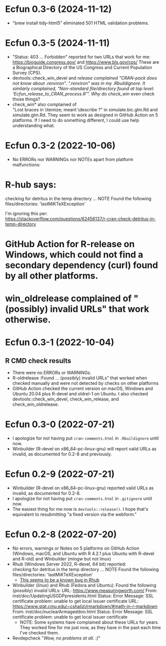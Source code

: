 # Ecfun 0.3-6 (2024-11-12)
* "brew install tidy-html5" eliminated 501 HTML validation problems. 

# Ecfun 0.3-5 (2024-11-11) 
* "Status: 403 ... Forbidden" reported for two URLs that work for me: 
 https://bioguide.congress.gov/ and https://www.bls.gov/cps/
 These are a Biographical Directory of the US Congress and 
 Current Population Survey (CPS). 
* devtools::check_win_devel and *release complained 
  "CRAN-pack does not know about .renviron". 
  ".renviron" was in my .Rbuildignore. 
  It similarly complained, 
  "Non-standard file/directory found at top level:
  'Ecfun_release_to_CRAN_process.R'". 
  Why do check_win* even check those things? 
* check_win* also complained of  
  "Lost braces in \itemize; meant \describe ?" in
  simulate.bic.glm.Rd and simulate.glm.Rd. 
  They seem to work as designed in GitHub Action 
  on 5 platforms. If I need to do something different, 
  I could use help understanding what. 

# Ecfun 0.3-2 (2022-10-06)
* No ERRORs nor WARNINGs nor NOTEs apart from platform malfunctions:  

# R-hub says: 
checking for detritus in the temp directory ... NOTE
Found the following files/directories:
  'lastMiKTeXException'

I'm ignoring this per:  
https://stackoverflow.com/questions/62456137/r-cran-check-detritus-in-temp-directory  
  
# GitHub Action for R-release on Windows, which could not find a secondary dependency (curl) found by all other platforms.  
  
# win_oldrelease complained of "(possibly) invalid URLs" that work otherwise.    
  
# Ecfun 0.3-1 (2022-10-04)
## R CMD check results
* There were no ERRORs or WARNINGs. 
* R-oldrelease :Found ... (possibly) invalid URLs" that worked when checked manually and were not detected by checks on other platforms
* GitHub Action checked the current version on macOS, Windows and Ubuntu 20.04 plus R-devel and oldrel-1 on Ubuntu.  I also checked devtools::check_win_devel, check_win_release, and check_win_oldrelease.  

# Ecfun 0.3-0 (2022-07-21)
* I apologize for not having put `cran-comments.html` in `.Rbuildignore` until now.  
* Winbuilder (R-devel on x86_64-pc-linux-gnu) will report valid URLs as invalid, as documented for 0.2-8 and previously.   

# Ecfun 0.2-9 (2022-07-21)
* Winbuilder (R-devel on x86_64-pc-linux-gnu) reported valid URLs as invalid, as documented for 0.2-8.  
* I apologize for not having put `cran-comments.html` in `.gitignore` until now.  
* The easiest thing for me now is `devtools::release()`.  I hope that's equivalent to resubmitting "a fixed version via the webform."

# Ecfun 0.2-8 (2022-07-20)
* No errors, warnings or Notes on 5 platforms on GitHub Action (Windows, macOS, and Ubuntu with R 4.2.1 plus Ubuntu with R-devel and R-old) and Winbuilder (mingw but not linux)
* Rhub (Windows Server 2022, R-devel, 64 bit) reported:  
checking for detritus in the temp directory ... NOTE
Found the following files/directories:
  'lastMiKTeXException'
  - [This seems to be a known bug in Rhub](https://github.com/r-hub/rhub/issues/503)
* Winbuilder (linux) and Rhub (Fedora and Ubuntu): 
Found the following (possibly) invalid URLs:
  URL: https://www.measuringworth.com/
    From: inst/doc/UpdatingUSGDPpresidents.html
    Status: Error
    Message: SSL certificate problem: unable to get local issuer certificate
  URL: https://www.stat.cmu.edu/~cshalizi/rmarkdown/#math-in-r-markdown
    From: inst/doc/nuclearArmageddon.html
    Status: Error
    Message: SSL certificate problem: unable to get local issuer certificate
  - NOTE:  Some systems have complained about these URLs for years. They worked fine for me just now, as they have in the past each time I've checked them.  
* Revdepcheck "*Wow, no problems at all. :)*"
